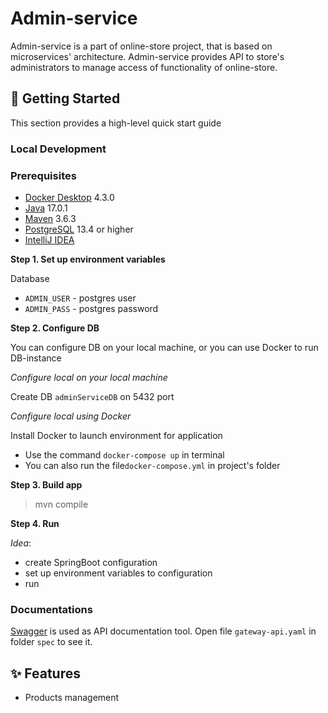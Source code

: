 # Admin-service
Admin-service is a part of online-store project, that is based on microservices' architecture.
Admin-service provides API to store's administrators to manage access of functionality of online-store.


##  🚀 Getting Started
This section provides a high-level quick start guide

### Local Development

### Prerequisites
- [Docker Desktop](https://docs.docker.com/desktop/) 4.3.0
- [Java](https://www.oracle.com/java/technologies/) 17.0.1
- [Maven](https://maven.apache.org/) 3.6.3
- [PostgreSQL](https://www.postgresql.org/) 13.4 or higher
- [IntelliJ IDEA](https://www.jetbrains.com/ru-ru/idea/)

**Step 1. Set up environment variables**

Database
- ```ADMIN_USER```  - postgres user
- ```ADMIN_PASS```  - postgres password

**Step 2. Configure DB**

You can configure DB on your local machine, or you can use Docker to run DB-instance

*Configure local on your local machine*

Create DB ```adminServiceDB``` on 5432 port

*Configure local using Docker*

Install Docker to launch environment for application
- Use the command ```docker-compose up``` in terminal
- You can also run the file```docker-compose.yml``` in project's folder

**Step 3. Build app**
>mvn compile

**Step 4. Run**

_Idea_:
- create SpringBoot configuration
- set up environment variables to configuration
- run

### Documentations
[Swagger](https://swagger.io/solutions/api-documentation/) is used as API documentation tool.
Open file ```gateway-api.yaml``` in folder ```spec``` to see it.

## ✨ Features
- Products management